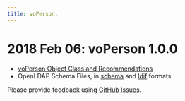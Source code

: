 ```yaml
---
title: voPerson: 
---
```


# 2018 Feb 06: voPerson 1.0.0

* [voPerson Object Class and Recommendations](https://github.com/voperson/voperson/blob/1.0.0/voPerson.md)
* OpenLDAP Schema Files, in [schema](https://github.com/voperson/voperson/blob/1.0.0/schema/openldap/voperson.schema) and [ldif](https://github.com/voperson/voperson/blob/1.0.0/schema/openldap/voperson.ldif) formats

Please provide feedback using [GitHub Issues](https://github.com/voperson/voperson/issues).
